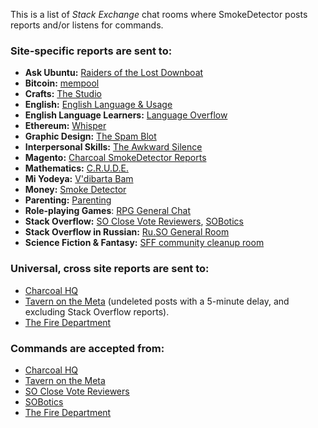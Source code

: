 This is a list of _Stack Exchange_ chat rooms where SmokeDetector posts reports and/or listens for commands.

### Site-specific reports are sent to:

 - **Ask Ubuntu:** [Raiders of the Lost Downboat](https://chat.stackexchange.com/rooms/3877/raiders-of-the-lost-downboat)
 - **Bitcoin:** [mempool](http://chat.stackexchange.com/rooms/8089/mempool)
 - **Crafts:** [The Studio](https://chat.stackexchange.com/rooms/38932/the-studio)
 - **English:** [English Language & Usage](http://chat.stackexchange.com/rooms/95/english-language-usage)
 - **English Language Learners:** [Language Overflow](https://chat.stackexchange.com/rooms/24938/language-overflow)
 - **Ethereum:** [Whisper](http://chat.stackexchange.com/rooms/34620/whisper)
 - **Graphic Design:** [The Spam Blot](http://chat.stackexchange.com/rooms/56223/the-spam-blot)
 - **Interpersonal Skills:** [The Awkward Silence](https://chat.stackexchange.com/rooms/61165/the-awkward-silence)
 - **Magento:** [Charcoal SmokeDetector Reports](http://chat.stackexchange.com/rooms/47869/charcoal-smokedetector-reports)
 - **Mathematics:** [C.R.U.D.E.](http://chat.stackexchange.com/rooms/2165/c-r-u-d-e)
 - **Mi Yodeya:** [V'dibarta Bam](http://chat.stackexchange.com/rooms/468/vdibarta-bam)
 - **Money:** [Smoke Detector](http://chat.stackexchange.com/rooms/35068/smoke-detector)
 - **Parenting:** [Parenting](http://chat.stackexchange.com/rooms/388/parenting)
 - **Role-playing Games**: [RPG General Chat](http://chat.stackexchange.com/rooms/11/rpg-general-chat)
 - **Stack Overflow:** [SO Close Vote Reviewers](http://chat.stackoverflow.com/rooms/41570/so-close-vote-reviewers), [SOBotics](https://chat.stackoverflow.com/rooms/111347/sobotics)
 - **Stack Overflow in Russian:** [Ru.SO General Room](http://chat.stackexchange.com/rooms/22462/stack-overflow--)
 - **Science Fiction & Fantasy:** [SFF community cleanup room](https://chat.stackexchange.com/rooms/59281/sff-community-cleanup-room)

### Universal, cross site reports are sent to:

 - [Charcoal HQ](http://chat.stackexchange.com/rooms/11540/charcoal-hq)
 - [Tavern on the Meta](http://chat.meta.stackexchange.com/rooms/89/tavern-on-the-meta) (undeleted posts with a 5-minute delay, and excluding Stack Overflow reports). 
 - [The Fire Department](https://chat.meta.stackexchange.com/rooms/1181/the-fire-department)

### Commands are accepted from:

 - [Charcoal HQ](http://chat.stackexchange.com/rooms/11540/charcoal-hq)
 - [Tavern on the Meta](http://chat.meta.stackexchange.com/rooms/89/tavern-on-the-meta)
 - [SO Close Vote Reviewers](http://chat.stackoverflow.com/rooms/41570/so-close-vote-reviewers)
 - [SOBotics](https://chat.stackoverflow.com/rooms/111347/sobotics)
 - [The Fire Department](https://chat.meta.stackexchange.com/rooms/1181/the-fire-department)